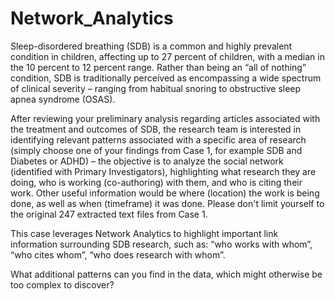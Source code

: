 # Network_Analytics

Sleep-disordered breathing (SDB) is a common and highly prevalent condition in children, affecting up to 27 percent of children, with a median in the 10 percent to 12 percent range. Rather than being an “all of nothing” condition, SDB is traditionally perceived as encompassing a wide spectrum of clinical severity – ranging from habitual snoring to obstructive sleep apnea syndrome (OSAS).

After reviewing your preliminary analysis regarding articles associated with the treatment  and outcomes of SDB, the research team is interested in identifying relevant patterns associated with a specific area of research (simply choose one of your findings from Case 1, for example SDB and Diabetes or ADHD) – the objective is to analyze the social network (identified with Primary Investigators), highlighting what research they are doing, who is working (co-authoring) with them, and who is citing their work.  Other useful information would be where (location) the work is being done, as well as when (timeframe) it was done.  Please don't limit yourself to the original 247 extracted text files from Case 1.
 
This case leverages Network Analytics to highlight important link information surrounding SDB research, such as: “who works with whom”, “who cites whom”, “who does research with whom”.
 
What additional patterns can you find in the data, which might otherwise be too complex to discover?
